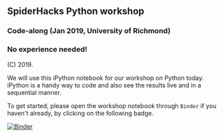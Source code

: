 ## SpiderHacks Python workshop
### Code-along (Jan 2019, University of Richmond)
### No experience needed!

(C) 2019.

We will use this iPython notebook for our workshop on Python today.
iPython is a handy way to code and also see the results live and in a
sequential manner.

To get started, please open the workshop notebook through `Binder` if you
haven't already, by clicking on the following badge.

[![Binder](https://mybinder.org/badge_logo.svg)](https://mybinder.org/v2/gh/aalok-sathe/acm-spiderhacks19-pythonwkshp/master?filepath=pythonwkshp.ipynb)
